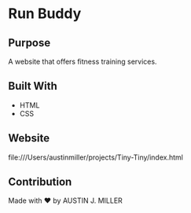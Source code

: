 # Run Buddy

## Purpose
A website that offers fitness training services.

## Built With
* HTML
* CSS

## Website
file:///Users/austinmiller/projects/Tiny-Tiny/index.html

## Contribution
Made with ❤️ by AUSTIN J. MILLER 

